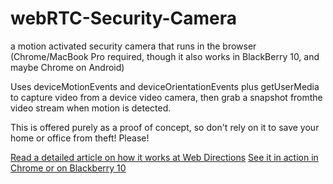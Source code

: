 webRTC-Security-Camera
======================

a motion activated security camera that runs in the browser (Chrome/MacBook Pro required, though it also works in BlackBerry 10, and maybe Chrome on Android)

Uses deviceMotionEvents and deviceOrientationEvents plus getUserMedia to capture video from a device video camera, then grab a snapshot fromthe video stream when motion is detected.

This is offered purely as a proof of concept, so don't rely on it to save your home or office from theft! Please!

[Read a detailed article on how it works at Web Directions](http://www.webdirections.org/?p=4693)
[See it in action in Chrome or on Blackberry 10](http://webdirections.org/experiments/securitycamera/)